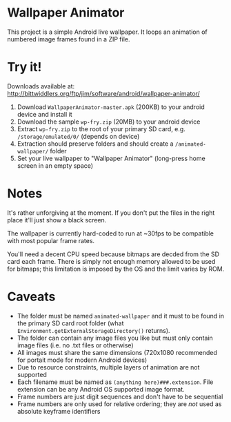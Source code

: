 Wallpaper Animator
==================

This project is a simple Android live wallpaper. It loops an animation of numbered image frames found in a ZIP file.

Try it!
=======
Downloads available at: http://bittwiddlers.org/ftp/jim/software/android/wallpaper-animator/

1. Download `WallpaperAnimator-master.apk` (200KB) to your android device and install it
2. Download the sample `wp-fry.zip` (20MB) to your android device
3. Extract `wp-fry.zip` to the root of your primary SD card, e.g. `/storage/emulated/0/` (depends on device)
4. Extraction should preserve folders and should create a `/animated-wallpaper/` folder
5. Set your live wallpaper to "Wallpaper Animator" (long-press home screen in an empty space)

Notes
=====
It's rather unforgiving at the moment. If you don't put the files in the right place it'll just show a black screen.

The wallpaper is currently hard-coded to run at ~30fps to be compatible with most popular frame rates.

You'll need a decent CPU speed because bitmaps are decded from the SD card each frame. There is simply not enough
memory allowed to be used for bitmaps; this limitation is imposed by the OS and the limit varies by ROM.

Caveats
=======
* The folder must be named `animated-wallpaper` and it must to be found in the primary SD card root folder (what `Environment.getExternalStorageDirectory()` returns).
* The folder can contain any image files you like but must only contain image files (i.e. no .txt files or otherwise)
* All images must share the same dimensions (720x1080 recommended for portait mode for modern Android devices)
* Due to resource constraints, multiple layers of animation are not supported
* Each filename must be named as `(anything here)###.extension`. File extension can be any Android OS supported image format.
* Frame numbers are just digit sequences and don't have to be sequential
* Frame numbers are only used for relative ordering; they are *not* used as absolute keyframe identifiers
